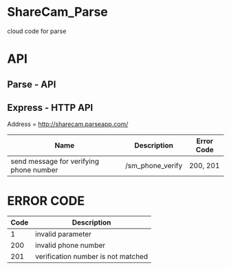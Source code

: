 # ShareCam_Parse

cloud code for parse


# API 

## Parse - API

## Express - HTTP API

Address = http://sharecam.parseapp.com/

| Name | Description| Error Code |
| ------------- | ----------- | ----------- |
| send message for verifying phone number | /sm_phone_verify| 200, 201 |



# ERROR CODE

| Code | Description| 
| ------------- | ----------- |
| 1 |  invalid parameter   |
| 200 | invalid phone number |
| 201 | verification number is not matched |




  
